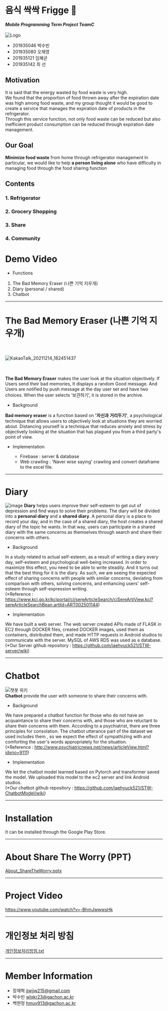 # 음식 싹싹 Frigge 🥙
**_Mobile Programming Term Project TeamC_** <br><br>
![Logo](https://user-images.githubusercontent.com/96913056/173311744-a3eb35f7-8fc3-44ea-a5a5-6f82a70f83cd.png) <br>

* 201935046 박수빈 <br>
* 201935080 오채영 <br>
* 201935121 임혜균 <br>
* 201935142 최  선 <br>

## Motivation
It is said that the energy wasted by food waste is very high. <br>
We found that the proportion of food thrown away after the expiration date was high among food waste, and my group thought it would be good to create a service that manages the expiration date of products in the refrigerator. <br>
Through this service function, not only food waste can be reduced but also inefficient product consumption can be reduced through expiration date management.

## Our Goal
**Minimize food waste** from home through refrigerator management 
In particular, we would like to help **a person living alone** who have difficulty in managing food through the food sharing function

## Contents
### 1. Refrigerator

### 2. Grocery Shopping

### 3. Share

### 4. Community


# Demo Video



* Functions

1. The Bad Memory Eraser (나쁜 기억 지우개)
2. Diary (personal / shared)
3. Chatbot

***
# The Bad Memory Eraser (나쁜 기억 지우개)
<br><br>
![KakaoTalk_20211214_182451437](https://user-images.githubusercontent.com/94924853/145970540-31c77f50-1800-4c21-ab9f-49ac483f2ac8.jpg)<br><br><br>

**The Bad Memory Eraser** makes the user look at the situation objectively.
If Users send their bad memories, It displays a random Good message. And Users are notified by push message at the day user set and have two choices. When the user selects ‘보관하기’, it is stored in the archive. 

* Background

**Bad memory eraser** is a function based on **'자신과 거리두기'**, a psychological technique that allows users to objectively look at situations they are worried about. Distancing yourself is a technique that reduces anxiety and stress by objectively looking at the situation that has plagued you from a third party's point of view.

* Implementation

   * Firebase : server & database
   * Web crawling : 'Naver wise saying' crawling and convert dataframe to the excel file.

***
# Diary
![image](https://user-images.githubusercontent.com/94924853/145975927-e1431716-aae3-4425-96d4-0f7b290e0c8e.png)
**Diary** helps users improve their self-esteem to get out of depression and find ways to solve their problems.
The diary will be divided into a **personal diary** and a **shared diary**. A personal diary is a place to record your day, and in the case of a shared diary, the host creates a shared diary of the topic he wants. In that way, users can participate in a shared diary with the same concerns as themselves through search and share their concerns with others.

* Background

In a study related to actual self-esteem, as a result of writing a diary every day, self-esteem and psychological well-being increased. In order to maximize this effect, you need to be able to write steadily. And it turns out that the best thing for it is the diary. As such, we are seeing the expected effect of sharing concerns with people with similar concerns, deviating from comparison with others, solving concerns, and enhancing users' self-esteem through self-expression writing.<br>
(*Reference : https://www.kci.go.kr/kciportal/ci/sereArticleSearch/ciSereArtiView.kci?sereArticleSearchBean.artiId=ART002501144)

* Implementation

We have built a web server. The web server created APIs made of FLASK in EC2 through DOCKER files, created DOCKER images, used them as containers, distributed them, and made HTTP requests in Android studios to communicate with the server.  MySQL of AWS RDS was used as a database.<br>
(*Our Server github repository : https://github.com/jaehyuck521/STW-server/wiki)

***
# Chatbot
![챗봇 위키](https://user-images.githubusercontent.com/94924853/170637334-d7082526-1266-47e6-badf-53932b5b1b74.png)<br>
**Chatbot** provide the user with someone to share their concerns with.


* Background

We have prepared a chatbot function for those who do not have an acquaintance to share their concerns with, and those who are reluctant to share their concerns with them. According to a psychiatrist, there are three principles for consolation. The chatbot utterance part of the dataset we used includes them , so we expect the effect of sympathizing with and comforting the user's words appropriately for the situation.<br>
(*Reference : http://www.psychiatricnews.net/news/articleView.html?idxno=9111)

* Implementation

We let the chatbot model learned based on Pytorch and transformer saved the model. We uploaded this model to the ec2 server and link Android studios. <br>
(*Our chatbot github repository : https://github.com/jaehyuck521/STW-ChatbotModel/wiki)

***

# Installation

It can be installed through the Google Play Store.

***
# About Share The Worry (PPT)

[About_ShareTheWorry.pptx](https://github.com/parksubin1313/STW/files/8784262/About_ShareTheWorry.pptx)

***
# Project Video

https://www.youtube.com/watch?v=-BhmJwwwsHk

***
# 개인정보 처리 방침

[개인정보처리방침.txt](https://github.com/parksubin1313/STW/files/8784279/default.txt)

***
# Member Information

- 장재혁 jjwjjw215@gmail.com
- 박수빈 wlqkr23@gachon.ac.kr
- 백현정 hmuy913@gachon.ac.kr
